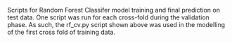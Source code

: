 Scripts for Random Forest Classifer model training and final prediction on test data. 
One script was run for each cross-fold during the validation phase. As such, the rf_cv.py script shown above was used in the modelling of the first cross fold of training data.
